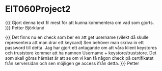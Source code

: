 # EIT060Project2
{{{
Gjort denna text fil mest för att kunna kommentera om vad som gjorts.
}}} Petter Björklund

{{{
Det finns nu en check som ber en att get username (vilekt då skulle representera att man drar ett keycard)
Sen behöver man skriva in ett password till detta.
Jag har gjort ett antagande om att våra klient keystores och truststore kommer att ha namnen
Username + keystore/truststore.
Det som skall göras härnäst är att se om vi kan få någon check på certifikatet från serversidan och sen möjligen ge access ifrån detta.
}}} Petter


